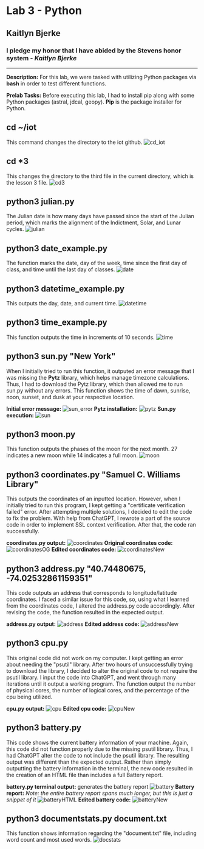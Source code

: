 # Lab 3 - Python
## Kaitlyn Bjerke
### I pledge my honor that I have abided by the Stevens honor system - *Kaitlyn Bjerke*
---
**Description:** For this lab, we were tasked with utilizing Python packages via **bash** in order to test different functions.

**Prelab Tasks:** Before executing this lab, I had to install pip along with some Python packages (astral, jdcal, geopy). **Pip** is the package installer for Python.

cd ~/iot
---
This command changes the directory to the iot github.
![cd_iot](https://github.com/kaitlynbjerke/Images/blob/main/lab3/cd_iot%20(2).png)

cd *3
---
This changes the directory to the third file in the current directory, which is the lesson 3 file.
![cd3](https://github.com/kaitlynbjerke/Images/blob/main/lab3/cd3.png)

python3 julian.py
---
The Julian date is how many days have passed since the start of the Julian period, which marks the alignment of the Indictment, Solar, and Lunar cycles.
![julian](https://github.com/kaitlynbjerke/Images/blob/main/lab3/julian.png)

python3 date_example.py
---
The function marks the date, day of the week, time since the first day of class, and time until the last day of classes.
![date](https://github.com/kaitlynbjerke/Images/blob/main/lab3/date.png)

python3 datetime_example.py
---
This outputs the day, date, and current time.
![datetime](https://github.com/kaitlynbjerke/Images/blob/main/lab3/datetime.png)

python3 time_example.py
---
This function outputs the time in increments of 10 seconds.
![time](https://github.com/kaitlynbjerke/Images/blob/main/lab3/time.png)

python3 sun.py "New York"
---
When I initially tried to run this function, it outputed an error message that I was missing the **Pytz** library, which helps manage timezone calculations. Thus, I had to download the Pytz library, which then allowed me to run sun.py without any errors. This function shows the time of dawn, sunrise, noon, sunset, and dusk at your respective location.

**Initial error message:**
![sun_error](https://github.com/kaitlynbjerke/Images/blob/main/lab3/sun_error.png)
**Pytz installation:**
![pytz](https://github.com/kaitlynbjerke/Images/blob/main/lab3/pytz.png)
**Sun.py execution:**
![sun](https://github.com/kaitlynbjerke/Images/blob/main/lab3/sun.png)

python3 moon.py
---
This function outputs the phases of the moon for the next month. 27 indicates a new moon while 14 indicates a full moon.
![moon](https://github.com/kaitlynbjerke/Images/blob/main/lab3/moon.png)

python3 coordinates.py "Samuel C. Williams Library"
---
This outputs the coordinates of an inputted location. However, when I initially tried to run this program, I kept getting a "certificate verification failed" error. After attempting multiple solutions, I decided to edit the code to fix the problem. With help from ChatGPT, I rewrote a part of the source code in order to implement SSL context verification. After that, the code ran successfully.

**coordinates.py output:**
![coordinates](https://github.com/kaitlynbjerke/Images/blob/main/lab3/coordinates.png)
**Original coordinates code:**
![coordinatesOG](https://github.com/kaitlynbjerke/Images/blob/main/lab3/coordinatesOG.png)
**Edited coordinates code:**
![coordinatesNew](https://github.com/kaitlynbjerke/Images/blob/main/lab3/coordinatesNew.png)

python3 address.py "40.74480675, -74.02532861159351"
---
This code outputs an address that corresponds to longitude/latitude coordinates. I faced a similar issue for this code, so, using what I learned from the coordinates code, I altered the address.py code accordingly. After revising the code, the function resulted in the expected output. 

**address.py output:**
![address](https://github.com/kaitlynbjerke/Images/blob/main/lab3/address.png)
**Edited address code:**
![addressNew](https://github.com/kaitlynbjerke/Images/blob/main/lab3/addressNew.png)

python3 cpu.py
---
This original code did not work on my computer. I kept getting an error about needing the "psutil" library. After two hours of unsuccessfully trying to download the library, I decided to alter the original code to not require the psutil library. I input the code into ChatGPT, and went through many iterations until it output a working program. The function output the number of physical cores, the number of logical cores, and the percentage of the cpu being utilized.

**cpu.py output:**
![cpu](https://github.com/kaitlynbjerke/Images/blob/main/lab3/cpu.png)
**Edited cpu code:**
![cpuNew](https://github.com/kaitlynbjerke/Images/blob/main/lab3/cpuNew.png)

python3 battery.py
---
This code shows the current battery information of your machine. Again, this code did not function properly due to the missing psutil library. Thus, I had ChatGPT alter the code to not include the psutil library. The resulting output was different than the expected output. Rather than simply outputting the battery information in the terminal, the new code resulted in the creation of an HTML file than includes a full Battery report.

**battery.py terminal output:** generates the battery report
![battery](https://github.com/kaitlynbjerke/Images/blob/main/lab3/battery.png)
**Battery report:** *Note: the entire battery report spans much longer, but this is just a snippet of it*
![batteryHTML](https://github.com/kaitlynbjerke/Images/blob/main/Screenshot%202025-02-18%20194953.png)
**Edited battery code:**
![batteryNew](https://github.com/kaitlynbjerke/Images/blob/main/lab3/batteryNew.png)

python3 documentstats.py document.txt
---
This function shows information regarding the "document.txt" file, including word count and most used words.
![docstats](https://github.com/kaitlynbjerke/Images/blob/main/lab3/documentstats.png)
